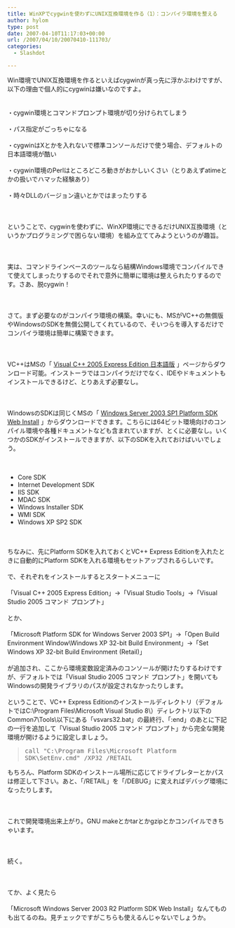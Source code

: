 ```yaml
---
title: WinXPでcygwinを使わずにUNIX互換環境を作る（1）：コンパイラ環境を整える
author: hylom
type: post
date: 2007-04-10T11:17:03+00:00
url: /2007/04/10/20070410-111703/
categories:
  - Slashdot

---
```

Win環境でUNIX互換環境を作るといえばcygwinが真っ先に浮かぶわけですが、以下の理由で個人的にcygwinは嫌いなのですよ。  
</br>   
・cygwin環境とコマンドプロンプト環境が切り分けられてしまう</br>   
・パス指定がごっちゃになる</br>   
・cygwinはXとかを入れないで標準コンソールだけで使う場合、デフォルトの日本語環境が酷い</br>   
・cygwin環境のPerlはところどころ動きがおかしいくさい（とりあえずatimeとかの扱いでハマッた経験あり）</br>   
・時々DLLのバージョン違いとかではまったりする</br>  
</br>   
ということで、cygwinを使わずに、WinXP環境にできるだけUNIX互換環境（というかプログラミングで困らない環境）を組み立ててみようというのが趣旨。</br>  
</br>   
実は、コマンドラインベースのツールなら結構Windows環境でコンパイルできて使えてしまったりするのでそれで意外に簡単に環境は整えられたりするのです。さあ、脱cygwin！</br>  
</br>   
さて。まず必要なのがコンパイラ環境の構築。幸いにも、MSがVC++の無償版やWindowsのSDKを無償公開してくれているので、そいつらを導入するだけでコンパイラ環境は簡単に構築できます。</br>  
</br>   
VC++はMSの「   [Visual C++ 2005 Express Edition 日本語版][1] 」ページからダウンロード可能。インストーラではコンパイラだけでなく、IDEやドキュメントもインストールできるけど、とりあえず必要なし。</br>  
</br>   
WindowsのSDKは同じくMSの「   [Windows Server 2003 SP1 Platform SDK Web Install][2] 」からダウンロードできます。こちらには64ビット環境向けのコンパイル環境や各種ドキュメントなども含まれていますが、とくに必要なし。いくつかのSDKがインストールできますが、以下のSDKを入れておけばいいでしょう。</br>  
</br> 

  * Core SDK 
  * Internet Development SDK 
  * IIS SDK 
  * MDAC SDK 
  * Windows Installer SDK 
  * WMI SDK 
  * Windows XP SP2 SDK 

</br>  
</br>   
ちなみに、先にPlatform SDKを入れておくとVC++ Express Editionを入れたときに自動的にPlatform SDKを入れる環境もセットアップされるらしいです。</br>  
</br>   
で、それぞれをインストールするとスタートメニューに</br>  
</br>   
「Visual C++ 2005 Express Edition」→「Visual Studio Tools」→「Visual Studio 2005 コマンド プロンプト」</br>  
</br>   
とか、</br>  
</br>   
「Microsoft Platform SDK for Windows Server 2003 SP1」→「Open Build Environment Window\Windows XP 32-bit Build Environment」→「Set Windows XP 32-bit Build Environment (Retail)」</br>  
</br>   
が追加され、ここから環境変数設定済みのコンソールが開けたりするわけですが、デフォルトでは「Visual Studio 2005 コマンド プロンプト」を開いてもWindowsの開発ライブラリのパスが設定されなかったりします。</br>  
</br>   
ということで、VC++ Express Editionのインストールディレクトリ（デフォルトではC:\Program Files\Microsoft Visual Studio 8\）ディレクトリ以下のCommon7\Tools\以下にある「vsvars32.bat」の最終行、「:end」のあとに下記の一行を追加して「Visual Studio 2005 コマンド プロンプト」から完全な開発環境が開けるように設定しましょう。 

> <div>
>   <tt> call "C:\Program Files\Microsoft Platform SDK\SetEnv.cmd" /XP32 /RETAIL </tt>
> </div>

もちろん、Platform SDKのインストール場所に応じてドライブレターとかパスは修正して下さい。あと、「/RETAIL」を「/DEBUG」に変えればデバッグ環境になったりします。</br>  
</br>   
これで開発環境出来上がり。GNU makeとかtarとかgzipとかコンパイルできちゃいます。</br>  
</br>   
続く。</br>  
</br>   
てか、よく見たら  [][3]</br>   
「Microsoft Windows Server 2003 R2 Platform SDK Web Install」なんてものも出てるのね。見チェックですがこちらも使えるんじゃないでしょうか。</br>  
</br>

 [1]: http://www.microsoft.com/japan/msdn/vstudio/express/visualc/
 [2]: http://www.microsoft.com/msdownload/platformsdk/sdkupdate/
 [3]: http://www.microsoft.com/downloads/details.aspx?FamilyId=0BAF2B35-C656-4969-ACE8-E4C0C0716ADB&displaylang=en
